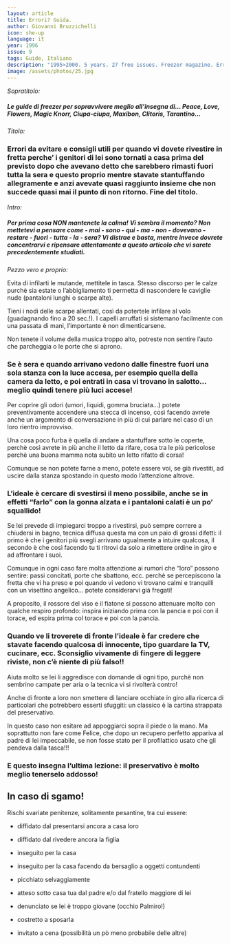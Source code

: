 ```yaml
---
layout: article
title: Errori? Guida.
author: Giovanni Bruzzichelli
icon: she-up
language: it
year: 1996
issue: 9
tags: Guide, Italiano
description: "1995>2000. 5 years. 27 free issues. Freezer magazine. Errori da evitare e consigli utili per quando vi dovete rivestire in fretta perche’ i genitori di lei sono tornati a casa prima del previsto dopo che avevano detto che sarebbero rimasti fuori tutta la sera e questo proprio mentre stavate stantuffando allegramente e anzi avevate quasi raggiunto insieme che non succede quasi mai il punto di non ritorno"
image: /assets/photos/25.jpg
---
```


*Sopratitolo:*

##### Le guide di freezer per sopravvivere meglio all’insegna di... Peace, Love, Flowers, Magic Knorr, Ciupa-ciupa, Maxibon, Clitoris, Tarantino...

*Titolo:*

### Errori da evitare e consigli utili per quando vi dovete rivestire in fretta perche’ i genitori di lei sono tornati a casa prima del previsto dopo che avevano detto che sarebbero rimasti fuori tutta la sera e questo proprio mentre stavate stantuffando allegramente e anzi avevate quasi raggiunto insieme che non succede quasi mai il punto di non ritorno. Fine del titolo.

*Intro:*

##### Per prima cosa NON mantenete la calma! Vi sembra il momento? Non mettetevi a pensare come - mai - sono - qui - ma - non - dovevano - restare - fuori - tutta - la - sera? Vi distrae e basta, mentre invece dovrete concentrarvi e ripensare attentamente a questo articolo che vi sarete precedentemente studiati.

*Pezzo vero e proprio:*

Evita di infilarti le mutande, mettitele in tasca. Stesso discorso per le calze purchè sia estate o l’abbigliamento ti permetta di nascondere le caviglie nude (pantaloni lunghi o scarpe alte).

Tieni i nodi delle scarpe allentati, così da potertele infilare al volo (guadagnando fino a 20 sec.!). I capelli arruffati si sistemano facilmente con una passata di mani, l’importante è non dimenticarsene.

Non tenete il volume della musica troppo alto, potreste non sentire l’auto che parcheggia o le porte che si aprono.

### Se è sera e quando arrivano vedono dalle finestre fuori una sola stanza con la luce accesa, per esempio quella della camera da letto, e poi entrati in casa vi trovano in salotto... meglio quindi tenere più luci accese!

Per coprire gli odori (umori, liquidi, gomma bruciata...) potete preventivamente accendere una stecca di incenso, così facendo avrete anche un argomento di conversazione in più di cui parlare nel caso di un loro rientro improvviso.

Una cosa poco furba è quella di andare a stantuffare sotto le coperte, perchè così avrete in più anche il letto da rifare, cosa tra le più pericolose perchè una buona mamma nota subito un letto rifatto di corsa!

Comunque se non potete farne a meno, potete essere voi, se già rivestiti, ad uscire dalla stanza spostando in questo modo l’attenzione altrove.

### L’ideale è cercare di svestirsi il meno possibile, anche se in effetti “farlo” con la gonna alzata e i pantaloni calati è un po’ squallido!

Se lei prevede di impiegarci troppo a rivestirsi, può sempre correre a chiudersi in bagno, tecnica diffusa questa ma con un paio di grossi difetti: il primo è che i genitori più svegli arrivano ugualmente a intuire qualcosa, il secondo è che così facendo tu ti ritrovi da solo a rimettere ordine in giro e ad affrontare i suoi.

Comunque in ogni caso fare molta attenzione ai rumori che “loro” possono sentire: passi concitati, porte che sbattono, ecc. perchè se percepiscono la fretta che vi ha preso e poi quando vi vedono vi trovano calmi e tranquilli con un visettino angelico... potete considerarvi già fregati!

A proposito, il rossore del viso e il fiatone si possono attenuare molto con qualche respiro profondo: inspira iniziando prima con la pancia e poi con il torace, ed espira prima col torace e poi con la pancia.

### Quando ve li troverete di fronte l’ideale è far credere che stavate facendo qualcosa di innocente, tipo guardare la TV, cucinare, ecc. Sconsiglio vivamente di fingere di leggere riviste, non c’è niente di più falso!!

Aiuta molto se lei li aggredisce con domande di ogni tipo, purchè non sembrino campate per aria o la tecnica vi si rivolterà contro!

Anche di fronte a loro non smettere di lanciare occhiate in giro alla ricerca di particolari che potrebbero esserti sfuggiti: un classico è la cartina strappata del preservativo.

In questo caso non esitare ad appoggiarci sopra il piede o la mano.
Ma soprattutto non fare come Felice, che dopo un recupero perfetto appariva al padre di lei impeccabile, se non fosse stato per il profilattico usato che gli pendeva dalla tasca!!!

### E questo insegna l’ultima lezione: il preservativo è molto meglio tenerselo addosso!


## In caso di sgamo!
Rischi svariate penitenze, solitamente pesantine, tra cui essere:

- diffidato dal presentarsi ancora a casa loro

- diffidato dal rivedere ancora la figlia

- inseguito per la casa

- inseguito per la casa facendo da bersaglio a oggetti contundenti

- picchiato selvaggiamente

- atteso sotto casa tua dal padre e/o dal fratello maggiore di lei

- denunciato se lei è troppo giovane (occhio Palmiro!)

- costretto a sposarla

- invitato a cena (possibilità un pò meno probabile delle altre)
